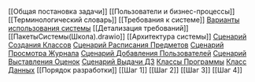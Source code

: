 [[Общая постановка задачи]]
[[Пользователи и бизнес-процессы]]
[[Терминологический словарь]]
[[Требования к системе]]
[Варианты использования системы](Школа(Use-case).drawio)
[[Детализация требований]]
[[ПакетыСистемы(Школа).drawio]]
[[Архитектура системы]]
[Сценарий Создания Классов](СценарийСозданияКлассов.drawio)
[Сценарий Расписания Предметов](СценарийРсписанияПредметов.drawio)
[Сценарий Просмотра Журнала](СценарийПросмотраЖурнала.drawio)
[Сценарий Добавления Пользователей](СценарийДобавленияПользователей.drawio)
[Сценарий Выставления Оценок](СценарийВыставленияОценок.drawio)
[Сценарий Выдачи ДЗ](СценарийВыдачиДЗ.drawio)
[Классы Программы](КлассыПрограммы.drawio)
[Класс Данных](КлассДанных.drawio)
[[Порядок разработки]]
[[Шаг 1]]
[[Шаг 2]]
[[Шаг 3]]
[[Шаг 4]]
